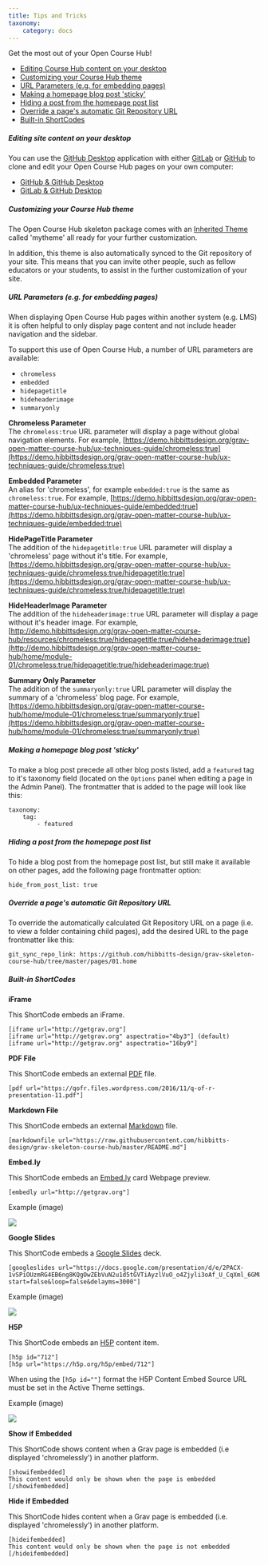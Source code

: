 ```yaml
---
title: Tips and Tricks
taxonomy:
    category: docs
---
```


Get the most out of your Open Course Hub!

* [Editing Course Hub content on your desktop](#editing-site-content-on-your-desktop)
* [Customizing your Course Hub theme](#customizing-your-course-hub-theme)
* [URL Parameters (e.g. for embedding pages)](#url-parameters-e-g-for-embedding-pages)
* [Making a homepage blog post 'sticky'](#making-a-homepage-blog-post-sticky)
* [Hiding a post from the homepage post list](#hiding-a-post-from-the-homepage-post-list)
* [Override a page's automatic Git Repository URL](#override-a-pages-automatic-git-repository-url)
* [Built-in ShortCodes](#built-in-shortcodes)

##### Editing site content on your desktop

You can use the [GitHub Desktop](https://desktop.github.com/) application with either [GitLab](https://about.gitlab.com/) or [GitHub](https://github.com/) to clone and edit your Open Course Hub pages on your own computer:

* [GitHub & GitHub Desktop](/github-githubdesktop)
* [GitLab & GitHub Desktop](/gitlab-githubdesktop)

##### Customizing your Course Hub theme

The Open Course Hub skeleton package comes with an [Inherited Theme](https://learn.getgrav.org/themes/customization#theme-inheritance) called 'mytheme' all ready for your further customization.

In addition, this theme is also automatically synced to the Git repository of your site. This means that you can invite other people, such as fellow educators or your students, to assist in the further customization of your site.

##### URL Parameters (e.g. for embedding pages)

When displaying Open Course Hub pages within another system (e.g. LMS) it is often helpful to only display page content and not include header navigation and the sidebar.

To support this use of Open Course Hub, a number of URL parameters are available:

* `chromeless`
* `embedded`
* `hidepagetitle`
* `hideheaderimage`
* `summaryonly`

**Chromeless Parameter**  
The `chromeless:true` URL parameter will display a page without global navigation elements. For example, [https://demo.hibbittsdesign.org/grav-open-matter-course-hub/ux-techniques-guide/chromeless:true](https://demo.hibbittsdesign.org/grav-open-matter-course-hub/ux-techniques-guide/chromeless:true)

**Embedded Parameter**  
An alias for 'chromeless', for example `embedded:true` is the same as `chromeless:true`. For example, [https://demo.hibbittsdesign.org/grav-open-matter-course-hub/ux-techniques-guide/embedded:true](https://demo.hibbittsdesign.org/grav-open-matter-course-hub/ux-techniques-guide/embedded:true)

**HidePageTitle Parameter**  
The addition of the `hidepagetitle:true` URL parameter will display a 'chromeless' page without it's title. For example, [https://demo.hibbittsdesign.org/grav-open-matter-course-hub/ux-techniques-guide/chromeless:true/hidepagetitle:true](https://demo.hibbittsdesign.org/grav-open-matter-course-hub/ux-techniques-guide/chromeless:true/hidepagetitle:true)

**HideHeaderImage Parameter**  
The addition of the `hideheaderimage:true` URL parameter will display a page without it's header image. For example, [http://demo.hibbittsdesign.org/grav-open-matter-course-hub/resources/chromeless:true/hidepagetitle:true/hideheaderimage:true](http://demo.hibbittsdesign.org/grav-open-matter-course-hub/home/module-01/chromeless:true/hidepagetitle:true/hideheaderimage:true)

**Summary Only Parameter**  
The addition of the `summaryonly:true` URL parameter will display the summary of a 'chromeless' blog page. For example, [https://demo.hibbittsdesign.org/grav-open-matter-course-hub/home/module-01/chromeless:true/summaryonly:true](https://demo.hibbittsdesign.org/grav-open-matter-course-hub/home/module-01/chromeless:true/summaryonly:true)

##### Making a homepage blog post 'sticky'

To make a blog post precede all other blog posts listed, add a `featured` tag to it's taxonomy field (located on the `Options` panel when editing a page in the Admin Panel). The frontmatter that is added to the page will look like this:

```
taxonomy:
    tag:
        - featured
```

##### Hiding a post from the homepage post list

To hide a blog post from the homepage post list, but still make it available on other pages, add the following page frontmatter option:

```
hide_from_post_list: true
```

##### Override a page's automatic Git Repository URL

To override the automatically calculated Git Repository URL on a page (i.e. to view a folder containing child pages), add the desired URL to the page frontmatter like this:

```
git_sync_repo_link: https://github.com/hibbitts-design/grav-skeleton-course-hub/tree/master/pages/01.home
```

##### Built-in ShortCodes

**iFrame**

This ShortCode embeds an iFrame.

```
[iframe url="http://getgrav.org"]
[iframe url="http://getgrav.org" aspectratio="4by3"] (default)
[iframe url="http://getgrav.org" aspectratio="16by9"]
```

**PDF File**

This ShortCode embeds an external [PDF](https://en.wikipedia.org/wiki/PDF) file.

```
[pdf url="https://qofr.files.wordpress.com/2016/11/q-of-r-presentation-11.pdf"]
```

**Markdown File**

This ShortCode embeds an external [Markdown](https://en.wikipedia.org/wiki/Markdown) file.

```
[markdownfile url="https://raw.githubusercontent.com/hibbitts-design/grav-skeleton-course-hub/master/README.md"]
```

**Embed.ly**

This ShortCode embeds an [Embed.ly](http://embed.ly/) card Webpage preview.

```
[embedly url="http://getgrav.org"]
```

Example (image)

![](embedly.png)

**Google Slides**

This ShortCode embeds a [Google Slides](https://www.google.ca/slides/about/) deck.

```
[googleslides url="https://docs.google.com/presentation/d/e/2PACX-1vSPiOUzmRG4EB6ng8KQgOwZEbVuN2u1d5tGVTiAyzlVuO_o4Zjyli3oAf_U_CqXml_6GMUBR9nUyEYb/embed?start=false&loop=false&delayms=3000"]
```

Example (image)

![](googleslides.png)

**H5P**

This ShortCode embeds an [H5P](https://h5p.org) content item.

```
[h5p id="712"]
[h5p url="https://h5p.org/h5p/embed/712"]
```

When using the `[h5p id=""]` format the H5P Content Embed Source URL must be set in the Active Theme settings.

Example (image)

![](h5p.png)

**Show if Embedded**

This ShortCode shows content when a Grav page is embedded (i.e displayed 'chromelessly') in another platform.

```
[showifembedded]
This content would only be shown when the page is embedded
[/showifembedded]
```

**Hide if Embedded**

This ShortCode hides content when a Grav page is embedded (i.e. displayed 'chromelessly') in another platform.

```
[hideifembedded]
This content would only be shown when the page is not embedded
[/hideifembedded]
```
